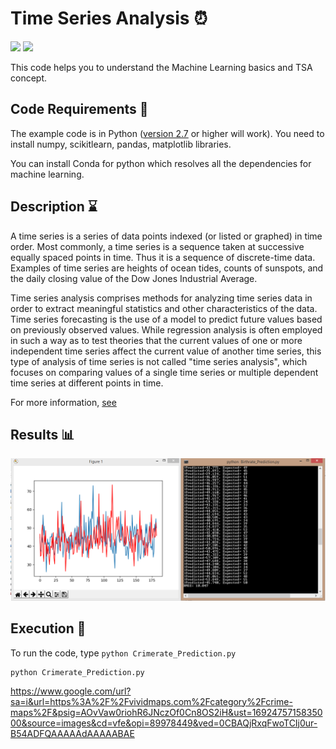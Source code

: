 # Time Series Analysis ⏰

[![](https://img.shields.io/github/license/sourcerer-io/hall-of-fame.svg?colorB=ff0000)](https://github.com/akshaybahadur21/CrimeRate_Prediction_ML/blob/master/LICENSE.txt)  [![](https://img.shields.io/badge/Akshay-Bahadur-brightgreen.svg?colorB=ff0000)](https://akshaybahadur.com)

This code helps you to understand the Machine Learning basics and TSA concept.

## Code Requirements 🦄
The example code is in Python ([version 2.7](https://www.python.org/download/releases/2.7/) or higher will work). 
You need to install numpy, scikitlearn, pandas, matplotlib libraries.

You can install Conda for python which resolves all the dependencies for machine learning.

## Description ⌛
A time series is a series of data points indexed (or listed or graphed) in time order. Most commonly, a time series is a sequence taken at successive equally spaced points in time. Thus it is a sequence of discrete-time data. Examples of time series are heights of ocean tides, counts of sunspots, and the daily closing value of the Dow Jones Industrial Average.

Time series analysis comprises methods for analyzing time series data in order to extract meaningful statistics and other characteristics of the data. Time series forecasting is the use of a model to predict future values based on previously observed values. While regression analysis is often employed in such a way as to test theories that the current values of one or more independent time series affect the current value of another time series, this type of analysis of time series is not called "time series analysis", which focuses on comparing values of a single time series or multiple dependent time series at different points in time.

For more information, [see](https://machinelearningmastery.com/make-predictions-time-series-forecasting-python/)

## Results 📊
<img src="https://github.com/akshaybahadur21/CrimeRate_Prediction_ML/blob/master/crime_ml.PNG">

## Execution 🐉
To run the code, type `python Crimerate_Prediction.py`

```
python Crimerate_Prediction.py
```
https://www.google.com/url?sa=i&url=https%3A%2F%2Fvividmaps.com%2Fcategory%2Fcrime-maps%2F&psig=AOvVaw0riohR6JNczOf0Cn8OS2iH&ust=1692475715835000&source=images&cd=vfe&opi=89978449&ved=0CBAQjRxqFwoTCIj0ur-B54ADFQAAAAAdAAAAABAE
